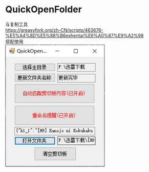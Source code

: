 # QuickOpenFolder
与复制工具<br />
https://greasyfork.org/zh-CN/scripts/463676-%E5%A4%8D%E5%88%B6exhentai%E6%A0%87%E9%A2%98<br />
搭配使用<br />
![image](https://github.com/pllxy/QuickOpenFolder/blob/main/IMG/description.png)<br />